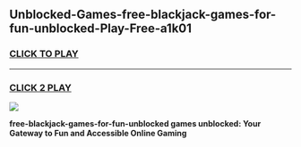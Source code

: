 
## Unblocked-Games-free-blackjack-games-for-fun-unblocked-Play-Free-a1k01
<h3>
<a href="https://premium76.site?title=free-blackjack-games-for-fun-unblocked&ref=09A">CLICK TO PLAY</a></h3>
<hr>

<h3>
<a href="https://premium76.site?title=free-blackjack-games-for-fun-unblocked&ref=09A">CLICK 2 PLAY</a>
  
</h3>

<a href="https://premium76.site?title=free-blackjack-games-for-fun-unblocked&ref=09A"><img src="https://clearcache.store/games.png"></a>


**free-blackjack-games-for-fun-unblocked games unblocked: Your Gateway to Fun and Accessible Online Gaming**
